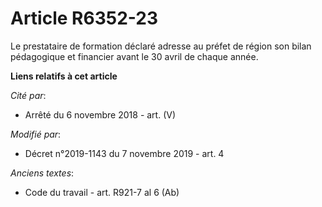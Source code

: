 # Article R6352-23

Le prestataire de formation déclaré adresse au préfet de région son bilan pédagogique et financier avant le 30 avril de
chaque année.

**Liens relatifs à cet article**

_Cité par_:

  - Arrêté du 6 novembre 2018 - art. (V)

_Modifié par_:

  - Décret n°2019-1143 du 7 novembre 2019 - art. 4

_Anciens textes_:

  - Code du travail - art. R921-7 al 6 (Ab)
